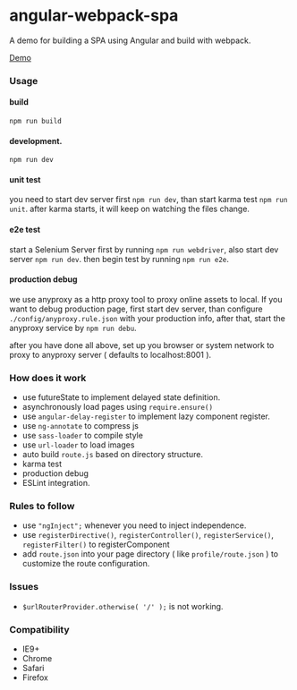 # angular-webpack-spa
A demo for building a SPA using Angular and build with webpack.

[Demo](http://neekey.github.io/angular-webpack-spa/build/)

### Usage

#### build

```
npm run build
```

#### development.

```
npm run dev
```

#### unit test

you need to start dev server first `npm run dev`, than start karma test `npm run unit`. after karma starts, it will keep on watching the files change.

#### e2e test

start a Selenium Server first by running `npm run webdriver`, also start dev server `npm run dev`. then begin test by running `npm run e2e`.

#### production debug

we use anyproxy as a http proxy tool to proxy online assets to local. If you want to debug production page, first start dev server, than configure `./config/anyproxy.rule.json` with your production info, after that, start the anyproxy service by `npm run debu`.

after you have done all above, set up you browser or system network to proxy to anyproxy server ( defaults to localhost:8001 ).


### How does it work

- use futureState to implement delayed state definition.
- asynchronously load pages using `require.ensure()`
- use `angular-delay-register` to implement lazy component register.
- use `ng-annotate` to compress js
- use `sass-loader` to compile style
- use `url-loader` to load images
- auto build `route.js` based on directory structure.
- karma test
- production debug
- ESLint integration.

### Rules to follow

- use `"ngInject";` whenever you need to inject independence.
- use `registerDirective()`, `registerController()`, `registerService()`, `registerFilter()` to registerComponent
- add `route.json` into your page directory ( like `profile/route.json` ) to customize the route configuration.

### Issues

- `$urlRouterProvider.otherwise( '/' );` is not working.

### Compatibility

- IE9+
- Chrome
- Safari
- Firefox

